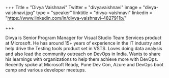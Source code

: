 +++
Title = "Divya Vaishnavi"
Twitter = "divyavaishnavi"
image = "divya-vaishnavi.jpg"
type = "speaker"
linktitle = "divya-vaishnavi"
linkedin = "https://www.linkedin.com/in/divya-vaishnavi-4827911b/"

+++

Divya is Senior Program Manager for Visual Studio Team Services product at Microsoft. He has around 15+ years of experience in the IT industry and help drive the Testing tools product set in VSTS. Loves doing data analysis and also lead the community outreach on DevOps in India. Wants to share his learnings with organizations to help them achieve more with DevOps.  Recently spoke at Microsoft Ready, Pune Dev Con, Azure and DevOps boot camp and various developer meetups.
